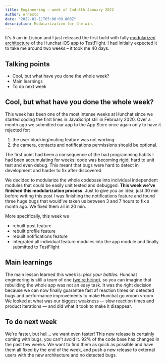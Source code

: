 ```yaml
---
title: Engineering — week of 2nd-8th January 2022
author: ernesto
date: "2022-01-11T05:00:00.000Z"
description: Modularization for the win.
---
```


It's 5 am in Lisbon and I just released the first build with fully [modularized architecture](https://www.pointfree.co/collections/composable-architecture/modularity) of the Hunchat iOS app to TestFlight. I had initially expected it to take me around two weeks – it took me 40 days.

## Talking points

- Cool, but what have you done the whole week?
- Main learnings
- To do next week

## Cool, but what have you done the whole week?

This week has been one of the most intense weeks at Hunchat since we started coding the first lines in JavaScript still in February 2020. Over a month ago we submitted our app to the App Store once again only to have it rejected for:

1. the user blocking/muting feature was not working
2. the camera, contacts and notifications permissions should be optional.

The first point had been a consequence of the bad programming habits I had been accumulating for weeks: code was becoming rigid, hard to unit test and even debug. This meant that bugs were hard to detect in development and harder to fix after discovered.

We decided to modularize the whole codebase into individual independent modules that could be easily unit tested and debugged. **This week we've finished this modularization process**. Just to give you an idea, just 30 min before writing this post I was finishing the notifications feature and found three huge bugs that would've taken us between 3 and 7 hours to fix a month ago. We fixed them all in 20 min.

More specifically, this week we

- rebuilt post feature
- rebuilt profile feature
- rebuilt notifications feature
- integrated all individual feature modules into the app module and finally submitted to TestFlight

## Main learnings

The main lesson learned this week is: _pick your battles_. Hunchat engineering is still a team of one ([we're hiring](https://hunchat-hiring.notion.site/hunchat-hiring/Jobs-Hunchat-0bb61115af344fbea132332546807f79)), so you can imagine that rebuilding the whole app was not an easy task. It was the right decision because we can now finally guarantee fast af reaction times on detected bugs and performance improvements to make Hunchat go vroom vroom. We looked at what was our biggest weakness — slow reaction times and product iterations — and did what it took to make it disappear.

## To do next week

We're faster, but hell... we want even faster! This new release is certainly coming with bugs, you can't avoid it. 92% of the code base has changed in the past few weeks. We want to find them as quick as possible and have them all fixed by the end of the week, and push a new release to external users with the new architecture and no detected bugs.
